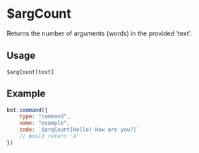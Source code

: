 # $argCount
Returns the number of arguments (words) in the provided 'text'.

## Usage
```
$argCount[text]
```

## Example
```js
bot.command({
    type: "command",
    name: "example",
    code: `$argCount[Hello! How are you?]`
    // Would return '4'
})
```
